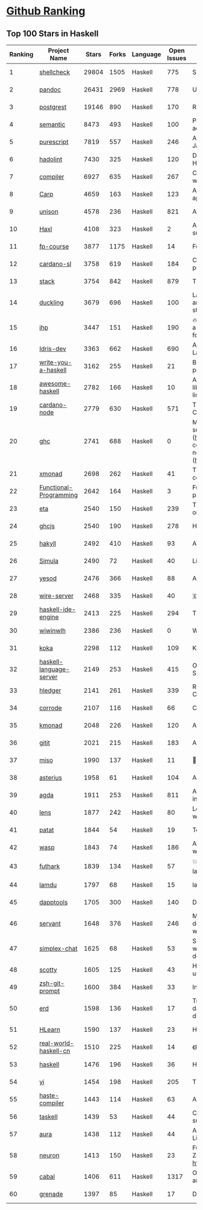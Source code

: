 [Github Ranking](../README.md)
==========

## Top 100 Stars in Haskell

| Ranking | Project Name | Stars | Forks | Language | Open Issues | Description | Last Commit |
| ------- | ------------ | ----- | ----- | -------- | ----------- | ----------- | ----------- |
| 1 | [shellcheck](https://github.com/koalaman/shellcheck) | 29804 | 1505 | Haskell | 775 | ShellCheck, a static analysis tool for shell scripts | 2022-09-03T19:16:38Z |
| 2 | [pandoc](https://github.com/jgm/pandoc) | 26431 | 2969 | Haskell | 778 | Universal markup converter | 2022-09-05T02:44:07Z |
| 3 | [postgrest](https://github.com/PostgREST/postgrest) | 19146 | 890 | Haskell | 170 | REST API for any Postgres database | 2022-08-31T17:54:34Z |
| 4 | [semantic](https://github.com/github/semantic) | 8473 | 493 | Haskell | 100 | Parsing, analyzing, and comparing source code across many languages | 2022-07-22T15:39:27Z |
| 5 | [purescript](https://github.com/purescript/purescript) | 7819 | 557 | Haskell | 246 | A strongly-typed language that compiles to JavaScript | 2022-09-04T18:34:09Z |
| 6 | [hadolint](https://github.com/hadolint/hadolint) | 7430 | 325 | Haskell | 120 | Dockerfile linter, validate inline bash, written in Haskell | 2022-09-02T11:55:38Z |
| 7 | [compiler](https://github.com/elm/compiler) | 6927 | 635 | Haskell | 267 | Compiler for Elm, a functional language for reliable webapps. | 2022-05-26T12:57:25Z |
| 8 | [Carp](https://github.com/carp-lang/Carp) | 4659 | 163 | Haskell | 123 | A statically typed lisp, without a GC, for real-time applications. | 2022-08-30T13:40:13Z |
| 9 | [unison](https://github.com/unisonweb/unison) | 4578 | 236 | Haskell | 821 | A friendly programming language from the future | 2022-09-02T21:11:23Z |
| 10 | [Haxl](https://github.com/facebook/Haxl) | 4108 | 323 | Haskell | 2 | A Haskell library that simplifies access to remote data, such as databases or web-based services.  | 2022-06-10T20:45:04Z |
| 11 | [fp-course](https://github.com/system-f/fp-course) | 3877 | 1175 | Haskell | 14 | Functional Programming Course | 2022-08-18T06:04:07Z |
| 12 | [cardano-sl](https://github.com/input-output-hk/cardano-sl) | 3758 | 619 | Haskell | 184 | Cryptographic currency implementing Ouroboros PoS protocol | 2020-07-30T15:22:04Z |
| 13 | [stack](https://github.com/commercialhaskell/stack) | 3754 | 842 | Haskell | 879 | The Haskell Tool Stack | 2022-09-04T22:29:51Z |
| 14 | [duckling](https://github.com/facebook/duckling) | 3679 | 696 | Haskell | 100 | Language, engine, and tooling for expressing, testing, and evaluating composable language rules on input strings. | 2022-07-27T21:14:19Z |
| 15 | [ihp](https://github.com/digitallyinduced/ihp) | 3447 | 151 | Haskell | 190 | 🔥 The fastest way to build type safe web apps. IHP is a new batteries-included web framework optimized for longterm productivity and programmer happiness | 2022-09-03T18:27:19Z |
| 16 | [Idris-dev](https://github.com/idris-lang/Idris-dev) | 3363 | 662 | Haskell | 690 | A Dependently Typed Functional Programming Language | 2022-08-23T12:51:23Z |
| 17 | [write-you-a-haskell](https://github.com/sdiehl/write-you-a-haskell) | 3162 | 255 | Haskell | 21 | Building a modern functional compiler from first principles. (http://dev.stephendiehl.com/fun/) | 2021-01-11T13:56:03Z |
| 18 | [awesome-haskell](https://github.com/krispo/awesome-haskell) | 2782 | 166 | Haskell | 10 | A collection of awesome Haskell links, frameworks, libraries and software. Inspired by awesome projects line. | 2022-07-13T14:09:35Z |
| 19 | [cardano-node](https://github.com/input-output-hk/cardano-node) | 2779 | 630 | Haskell | 571 | The core component that is used to participate in a Cardano decentralised blockchain. | 2022-09-04T08:49:12Z |
| 20 | [ghc](https://github.com/ghc/ghc) | 2741 | 688 | Haskell | 0 | Mirror of the Glasgow Haskell Compiler. Please submit issues and patches to GHC's Gitlab instance (https://gitlab.haskell.org/ghc/ghc). First time contributors are encouraged to get started with the newcomers info (https://gitlab.haskell.org/ghc/ghc/wikis/contributing). | 2022-09-02T21:42:37Z |
| 21 | [xmonad](https://github.com/xmonad/xmonad) | 2698 | 262 | Haskell | 41 | The core of xmonad, a small but functional ICCCM-compliant tiling window manager | 2022-09-03T15:21:56Z |
| 22 | [Functional-Programming](https://github.com/caiorss/Functional-Programming) | 2642 | 164 | Haskell | 3 | Functional Programming concepts, examples and patterns illustrated in Haskell, Ocaml and Python | 2019-08-06T22:00:55Z |
| 23 | [eta](https://github.com/typelead/eta) | 2540 | 150 | Haskell | 239 | The Eta Programming Language, a dialect of Haskell on the JVM | 2022-07-31T17:14:19Z |
| 24 | [ghcjs](https://github.com/ghcjs/ghcjs) | 2540 | 190 | Haskell | 278 | Haskell to JavaScript compiler, based on GHC | 2022-04-10T23:21:40Z |
| 25 | [hakyll](https://github.com/jaspervdj/hakyll) | 2492 | 410 | Haskell | 93 | A static website compiler library in Haskell | 2022-08-23T10:24:23Z |
| 26 | [Simula](https://github.com/SimulaVR/Simula) | 2490 | 72 | Haskell | 40 | Linux VR Desktop | 2022-05-22T01:25:47Z |
| 27 | [yesod](https://github.com/yesodweb/yesod) | 2476 | 366 | Haskell | 88 | A RESTful Haskell web framework built on WAI. | 2022-08-26T02:59:57Z |
| 28 | [wire-server](https://github.com/wireapp/wire-server) | 2468 | 335 | Haskell | 40 | 🇪🇺 Wire back-end services | 2022-09-04T23:00:54Z |
| 29 | [haskell-ide-engine](https://github.com/haskell/haskell-ide-engine) | 2413 | 225 | Haskell | 294 | The engine for haskell ide-integration. Not an IDE | 2020-12-23T06:21:46Z |
| 30 | [wiwinwlh](https://github.com/sdiehl/wiwinwlh) | 2386 | 236 | Haskell | 0 | What I Wish I Knew When Learning Haskell | 2022-02-25T06:38:14Z |
| 31 | [koka](https://github.com/koka-lang/koka) | 2298 | 112 | Haskell | 109 | Koka language compiler and interpreter | 2022-07-30T15:49:27Z |
| 32 | [haskell-language-server](https://github.com/haskell/haskell-language-server) | 2149 | 253 | Haskell | 415 | Official haskell ide support via language server (LSP). Successor of ghcide & haskell-ide-engine. | 2022-09-05T02:46:04Z |
| 33 | [hledger](https://github.com/simonmichael/hledger) | 2141 | 261 | Haskell | 339 | Robust, fast, intuitive plain text accounting tool with CLI, TUI and web interfaces. | 2022-09-02T20:25:13Z |
| 34 | [corrode](https://github.com/jameysharp/corrode) | 2107 | 116 | Haskell | 66 | C to Rust translator | 2019-03-10T01:48:47Z |
| 35 | [kmonad](https://github.com/kmonad/kmonad) | 2048 | 226 | Haskell | 120 | An advanced keyboard manager | 2022-09-04T14:25:43Z |
| 36 | [gitit](https://github.com/jgm/gitit) | 2021 | 215 | Haskell | 183 | A wiki using HAppS, pandoc, and git | 2022-03-12T17:39:43Z |
| 37 | [miso](https://github.com/dmjio/miso) | 1990 | 137 | Haskell | 11 | :ramen: A tasty Haskell front-end framework | 2022-08-28T17:33:08Z |
| 38 | [asterius](https://github.com/tweag/asterius) | 1958 | 61 | Haskell | 104 | A Haskell to WebAssembly compiler | 2022-07-20T11:03:22Z |
| 39 | [agda](https://github.com/agda/agda) | 1911 | 253 | Haskell | 811 | Agda is a dependently typed programming language / interactive theorem prover. | 2022-09-04T21:16:47Z |
| 40 | [lens](https://github.com/ekmett/lens) | 1877 | 242 | Haskell | 80 | Lenses, Folds, and Traversals - Join us on web.libera.chat #haskell-lens | 2022-08-11T23:16:36Z |
| 41 | [patat](https://github.com/jaspervdj/patat) | 1844 | 54 | Haskell | 19 | Terminal-based presentations using Pandoc | 2022-09-04T13:21:58Z |
| 42 | [wasp](https://github.com/wasp-lang/wasp) | 1843 | 74 | Haskell | 186 | A programming language that understands what a web app is. | 2022-09-02T14:40:55Z |
| 43 | [futhark](https://github.com/diku-dk/futhark) | 1839 | 134 | Haskell | 57 | :boom::computer::boom: A data-parallel functional programming language | 2022-09-02T08:52:37Z |
| 44 | [lamdu](https://github.com/lamdu/lamdu) | 1797 | 68 | Haskell | 15 | lamdu - towards the next generation IDE | 2022-09-03T18:45:09Z |
| 45 | [dapptools](https://github.com/dapphub/dapptools) | 1705 | 300 | Haskell | 140 | Dapp, Seth, Hevm, and more | 2022-08-29T17:21:31Z |
| 46 | [servant](https://github.com/haskell-servant/servant) | 1648 | 376 | Haskell | 246 | Main repository for the servant libraries — DSL for describing, serving, querying, mocking, documenting web applications and more! | 2022-09-02T10:18:23Z |
| 47 | [simplex-chat](https://github.com/simplex-chat/simplex-chat) | 1625 | 68 | Haskell | 53 | SimpleX - the first messaging platform operating without user identifiers of any kind - 100% private by design! iOS and Android apps are released 📱! | 2022-09-04T18:07:53Z |
| 48 | [scotty](https://github.com/scotty-web/scotty) | 1605 | 125 | Haskell | 43 | Haskell web framework inspired by Ruby's Sinatra, using WAI and Warp (Official Repository) | 2022-06-17T11:00:25Z |
| 49 | [zsh-git-prompt](https://github.com/olivierverdier/zsh-git-prompt) | 1600 | 384 | Haskell | 33 | Informative git prompt for zsh | 2022-03-24T15:50:23Z |
| 50 | [erd](https://github.com/BurntSushi/erd) | 1598 | 136 | Haskell | 17 | Translates a plain text description of a relational database schema to a graphical entity-relationship diagram. | 2021-09-29T18:07:09Z |
| 51 | [HLearn](https://github.com/mikeizbicki/HLearn) | 1590 | 137 | Haskell | 23 | Homomorphic machine learning | 2016-05-29T16:51:53Z |
| 52 | [real-world-haskell-cn](https://github.com/huangz1990/real-world-haskell-cn) | 1510 | 225 | Haskell | 14 | 《Real World Haskell》中文翻译项目 | 2022-02-14T13:35:16Z |
| 53 | [haskell](https://github.com/tensorflow/haskell) | 1476 | 196 | Haskell | 36 | Haskell bindings for TensorFlow | 2022-07-27T20:34:00Z |
| 54 | [yi](https://github.com/yi-editor/yi) | 1454 | 198 | Haskell | 205 | The Haskell-Scriptable Editor | 2022-08-17T14:27:28Z |
| 55 | [haste-compiler](https://github.com/valderman/haste-compiler) | 1443 | 114 | Haskell | 63 | A GHC-based Haskell to JavaScript compiler | 2019-03-17T10:49:58Z |
| 56 | [taskell](https://github.com/smallhadroncollider/taskell) | 1439 | 53 | Haskell | 44 | Command-line Kanban board/task manager with support for Trello boards and GitHub projects | 2022-02-03T16:24:25Z |
| 57 | [aura](https://github.com/fosskers/aura) | 1438 | 112 | Haskell | 44 | A secure, multilingual package manager for Arch Linux and the AUR. | 2022-08-17T08:42:50Z |
| 58 | [neuron](https://github.com/srid/neuron) | 1413 | 150 | Haskell | 23 | Future-proof note-taking and publishing based on Zettelkasten (superseded by Emanote: https://github.com/srid/emanote) | 2022-07-08T02:26:26Z |
| 59 | [cabal](https://github.com/haskell/cabal) | 1406 | 611 | Haskell | 1317 | Official upstream development repository for Cabal and cabal-install | 2022-09-05T02:51:41Z |
| 60 | [grenade](https://github.com/HuwCampbell/grenade) | 1397 | 85 | Haskell | 17 | Deep Learning in Haskell | 2022-04-05T05:27:24Z |

